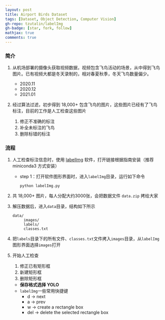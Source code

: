 ```yaml
---
layout: post
title: Airport Birds Dataset
tags: [Dataset, Object Detection, Computer Vision]
gh-repo: tzutalin/labelImg
gh-badge: [star, fork, follow]
mathjax: true
comments: true
---
```


### 简介
1. 从机场部署的摄像头获取视频数据，视频包含飞鸟活动的场景，从中得到飞鸟图片。已有视频大都是冬天录制的，相对春夏秋季，冬天飞鸟数量偏少。
    - 2020.11
    - 2020.12
    - 2021.01

2. 经过算法过滤，初步得到 18,000+ 包含飞鸟的图片，这些图片已经有了飞鸟标注，目前的工作是人工检查这些图片
    1. 修正不准确的标注
    2. 补全未标注的飞鸟
    3. 删除标错的标注

### 流程
1. 人工检查标注信息时，使用 [labelImg](https://github.com/tzutalin/labelImg) 软件，打开链接根据指南安装（推荐 miniconda3 方式安装）
    * step 1：打开软件图形界面时，进入`labelImg`目录，运行如下命令
        ```
        python labelImg.py
        ```

2. 共 18,000+ 图片，每人分配大约3000张，会把数据文件 `data.zip` 拷给大家

3. 解压数据后，进入`data`目录，结构如下所示
    ```
    data/
         images/
         labels/
         classes.txt
    ```

4. 把`labels`目录下的所有文件、`classes.txt`文件拷入`images`目录，从`labelImg`图形界面选择`images`打开

5. 开始人工检查
    1. 修正已有矩形框
    2. 新建矩形框
    3. 删除矩形框
    
    - **保存格式选择 YOLO**
    - `labelImg`一些常用快捷键
        * d $\rightarrow$ next
        * a $\rightarrow$ prev
        * w $\rightarrow$ create a rectangle box
        * del $\rightarrow$ delete the selected rectangle box